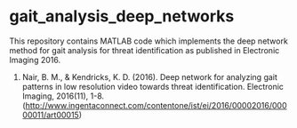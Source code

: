 # gait_analysis_deep_networks
This repository contains MATLAB code which implements the deep network method for gait analysis for threat identification as published in Electronic Imaging 2016. 

1) Nair, B. M., & Kendricks, K. D. (2016). Deep network for analyzing gait patterns in low resolution video towards threat identification. Electronic Imaging, 2016(11), 1-8.(http://www.ingentaconnect.com/contentone/ist/ei/2016/00002016/00000011/art00015)

